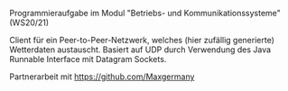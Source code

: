 Programmieraufgabe im Modul "Betriebs- und Kommunikationssysteme" (WS20/21)

Client für ein Peer-to-Peer-Netzwerk, welches (hier zufällig generierte) Wetterdaten austauscht. 
Basiert auf UDP durch Verwendung des Java Runnable Interface mit Datagram Sockets.

Partnerarbeit mit https://github.com/Maxgermany
